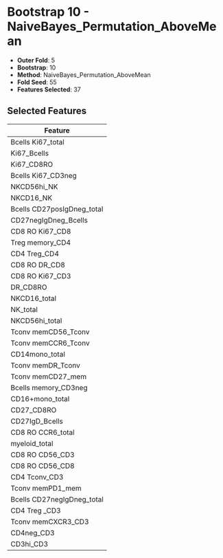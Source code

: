 # Bootstrap 10 - NaiveBayes_Permutation_AboveMean

- **Outer Fold**: 5
- **Bootstrap**: 10
- **Method**: NaiveBayes_Permutation_AboveMean
- **Fold Seed**: 55
- **Features Selected**: 37

## Selected Features

| Feature |
|---------|
| Bcells Ki67_total |
| Ki67_Bcells |
| Ki67_CD8RO |
| Bcells Ki67_CD3neg |
| NKCD56hi_NK |
| NKCD16_NK |
| Bcells CD27posIgDneg_total |
| CD27negIgDneg_Bcells |
| CD8 RO Ki67_CD8 |
| Treg memory_CD4 |
| CD4 Treg_CD4 |
| CD8 RO DR_CD8 |
| CD8  RO Ki67_CD3 |
| DR_CD8RO |
| NKCD16_total |
| NK_total |
| NKCD56hi_total |
| Tconv memCD56_Tconv |
| Tconv memCCR6_Tconv |
| CD14mono_total |
| Tconv memDR_Tconv |
| Tconv memCD27_mem |
| Bcells memory_CD3neg |
| CD16+mono_total |
| CD27_CD8RO |
| CD27IgD_Bcells |
| CD8 RO CCR6_total |
| myeloid_total |
| CD8 RO CD56_CD3 |
| CD8 RO CD56_CD8 |
| CD4 Tconv_CD3 |
| Tconv memPD1_mem |
| Bcells CD27negIgDneg_total |
| CD4 Treg _CD3 |
| Tconv memCXCR3_CD3 |
| CD4neg_CD3 |
| CD3hi_CD3 |
